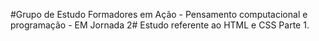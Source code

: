 #Grupo de Estudo Formadores em Ação - Pensamento computacional e programação - EM  Jornada 2#
Estudo referente ao HTML e CSS Parte 1.
